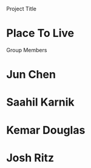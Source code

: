 Project Title
# Place To Live

Group Members
# Jun Chen
# Saahil Karnik
# Kemar Douglas
# Josh Ritz
